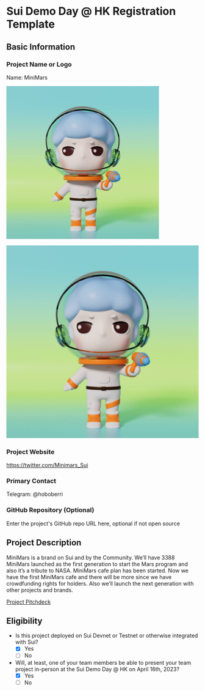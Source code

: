 # Sui Demo Day @ HK Registration Template

## Basic Information

### Project Name or Logo

Name: MiniMars

<p align="left">
    <img src="../assets/minimars.jpg" alt="minimars logo" width="400">
</p>

![minimars logo](../assets/minimars.jpg)

### Project Website

https://twitter.com/Minimars_Sui 

### Primary Contact

Telegram: @hoboberri

### GitHub Repository (Optional)

Enter the project's GitHub repo URL here, optional if not open source

## Project Description 

MiniMars is a brand on Sui and by the Community. We’ll have 3388 MiniMars launched as the first generation to start the Mars program and also it’s a tribute to NASA. MiniMars cafe plan has been started. Now we have the first MiniMars cafe and there will be more since we have crowdfunding rights for holders. Also we’ll launch the next generation with other projects and brands. 

[Project Pitchdeck](https://docs.google.com/presentation/d/1SGeH19LZ7XXU5qFV0tcJ1TrnPi3jYGew/edit?usp=share_link&ouid=100963468120336818645&rtpof=true&sd=true)

## Eligibility

- Is this project deployed on Sui Devnet or Testnet or otherwise integrated with Sui?
    - [x] Yes
    - [ ] No
- Will, at least, one of your team members be able to present your team project in-person at the Sui Demo Day @ HK on April 16th, 2023?
    - [x] Yes
    - [ ] No